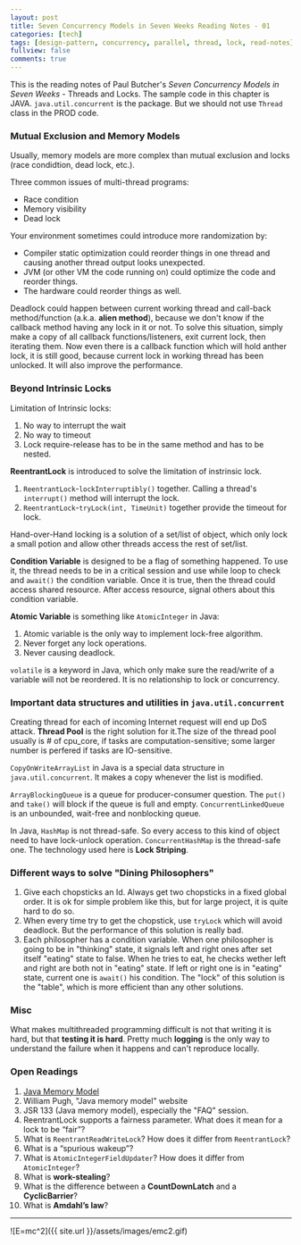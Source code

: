 ```yaml
---
layout: post
title: Seven Concurrency Models in Seven Weeks Reading Notes - 01
categories: [tech]
tags: [design-pattern, concurrency, parallel, thread, lock, read-notes]
fullview: false
comments: true
---
```


This is the reading notes of Paul Butcher's *Seven Concurrency Models in Seven Weeks* - Threads and Locks. The sample code in this chapter is JAVA. `java.util.concurrent` is the package. But we should not use `Thread` class in the PROD code.

### Mutual Exclusion and Memory Models

Usually, memory models are more complex than mutual exclusion and locks (race condidtion, dead lock, etc.).

Three common issues of multi-thread programs:
* Race condition
* Memory visibility
* Dead lock

Your environment sometimes could introduce more randomization by:
* Compiler static optimization could reorder things in one thread and causing another thread output looks unexpected.
* JVM (or other VM the code running on) could optimize the code and reorder things.
* The hardware could reorder things as well.

Deadlock could happen between current working thread and call-back method/function (a.k.a. __alien method__), because we don't know if the callback method having any lock in it or not. To solve this situation, simply make a copy of all callback functions/listeners, exit current lock, then  iterating them. Now even there is a callback function which will hold anther lock, it is still good, because current lock in working thread has been unlocked. It will also improve the performance.

### Beyond Intrinsic Locks

Limitation of Intrinsic locks:
1. No way to interrupt the wait
2. No way to timeout
3. Lock require-release has to be in the same method and has to be nested.

**ReentrantLock** is introduced to solve the limitation of instrinsic lock.
1. `ReentrantLock`-`lockInterruptibly()` together. Calling a thread's `interrupt()` method will interrupt the lock. 
2. `ReentrantLock`-`tryLock(int, TimeUnit)` together provide the timeout for lock.

Hand-over-Hand locking is a solution of a set/list of object, which only lock a small potion and allow other threads access the rest of set/list.

**Condition Variable** is designed to be a flag of something happened. To use it, the thread needs to be in a critical session and use while loop to check and `await()` the condition variable. Once it is true, then the thread could access shared resource. After access resource, signal others about this condition variable.

**Atomic Variable** is something like `AtomicInteger` in Java:
1. Atomic variable is the only way to implement lock-free algorithm.
2. Never forget any lock operations.
3. Never causing deadlock.

`volatile` is a keyword in Java, which only make sure the read/write of a variable will not be reordered. It is no relationship to lock or concurrency.

### Important data structures and utilities in `java.util.concurrent`

Creating thread for each of incoming Internet request will end up DoS attack. **Thread Pool** is the right solution for it.The size of the thread pool usually is # of cpu_core, if tasks are computation-sensitive; some larger number is perfered if tasks are IO-sensitive.

`CopyOnWriteArrayList` in Java is a special data structure in `java.util.concurrent`. It makes a copy whenever the list is modified.

`ArrayBlockingQueue` is a queue for producer-consumer question. The `put()` and `take()` will block if the queue is full and empty. 
`ConcurrentLinkedQueue` is an unbounded, wait-free and nonblocking queue.

In Java, `HashMap` is not thread-safe. So every access to this kind of object need to have lock-unlock operation. `ConcurrentHashMap` is the thread-safe one. The technology used here is **Lock Striping**.

### Different ways to solve "Dining Philosophers"

1. Give each chopsticks an Id. Always get two chopsticks in a fixed global order. It is ok for simple problem like this, but for large project, it is quite hard to do so.
2. When every time try to get the chopstick, use `tryLock` which will avoid deadlock. But the performance of this solution is really bad.
3. Each philosopher has a condition variable. When one philosopher is going to be in "thinking" state, it signals left and right ones after set itself "eating" state to false. When he tries to eat, he checks wether left and right are both not in "eating" state. If left or right one is in "eating" state, current one is `await()` his condition. The "lock" of this solution is the "table", which is more efficient than any other solutions.

### Misc

What makes multithreaded programming difficult is not that writing it is hard, but that **testing it is hard**. Pretty much **logging** is the only way to understand the failure when it happens and can't reproduce locally.

### Open Readings

1. [Java Memory Model](http://docs.oracle.com/javase/specs/jls/se7/html/jls-17.html#jls-17.4)
2. William Pugh, "Java memory model" website
3. JSR 133 (Java memory model), especially the "FAQ" session.
4. ReentrantLock supports a fairness parameter. What does it mean for a lock to be “fair”?
5. What is `ReentrantReadWriteLock`? How does it differ from `ReentrantLock`?
6. What is a “spurious wakeup”?
7. What is `AtomicIntegerFieldUpdater`? How does it differ from `AtomicInteger`?
8. What is **work-stealing**?
9. What is the difference between a **CountDownLatch** and a **CyclicBarrier**?
10. What is **Amdahl’s law**?

---
![E=mc^2]({{ site.url }}/assets/images/emc2.gif)